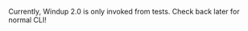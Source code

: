 Currently, Windup 2.0 is only invoked from tests. Check back later for normal CLI!


<!--
## Running Windup

## Command Line Arguments

TODO

## Testing New Rules:
======================
TODO
-->